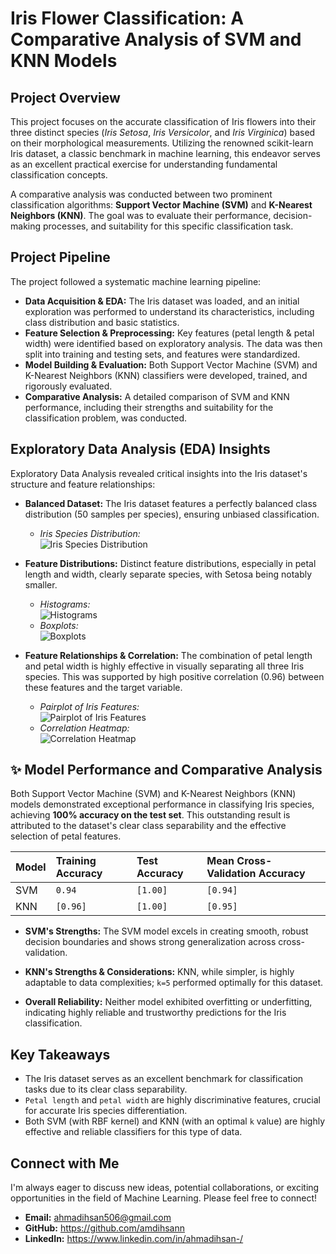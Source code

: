 # Iris Flower Classification: A Comparative Analysis of SVM and KNN Models

## Project Overview

This project focuses on the accurate classification of Iris flowers into their three distinct species (*Iris Setosa*, *Iris Versicolor*, and *Iris Virginica*) based on their morphological measurements. Utilizing the renowned scikit-learn Iris dataset, a classic benchmark in machine learning, this endeavor serves as an excellent practical exercise for understanding fundamental classification concepts.

A comparative analysis was conducted between two prominent classification algorithms: **Support Vector Machine (SVM)** and **K-Nearest Neighbors (KNN)**. The goal was to evaluate their performance, decision-making processes, and suitability for this specific classification task.

## Project Pipeline

The project followed a systematic machine learning pipeline:

* **Data Acquisition & EDA:** The Iris dataset was loaded, and an initial exploration was performed to understand its characteristics, including class distribution and basic statistics.
* **Feature Selection & Preprocessing:** Key features (petal length & petal width) were identified based on exploratory analysis. The data was then split into training and testing sets, and features were standardized.
* **Model Building & Evaluation:** Both Support Vector Machine (SVM) and K-Nearest Neighbors (KNN) classifiers were developed, trained, and rigorously evaluated.
* **Comparative Analysis:** A detailed comparison of SVM and KNN performance, including their strengths and suitability for the classification problem, was conducted.

## Exploratory Data Analysis (EDA) Insights

Exploratory Data Analysis revealed critical insights into the Iris dataset's structure and feature relationships:

* **Balanced Dataset:** The Iris dataset features a perfectly balanced class distribution (50 samples per species), ensuring unbiased classification.
    * *Iris Species Distribution:*<br>
        ![Iris Species Distribution](https://github.com/user-attachments/assets/4688b359-1f42-427d-9e8a-90f017e6e560)

* **Feature Distributions:** Distinct feature distributions, especially in petal length and width, clearly separate species, with Setosa being notably smaller.
    * *Histograms:*<br>
        ![Histograms](https://github.com/user-attachments/assets/9a3ebb75-e0ea-466b-8712-97aa6400cb61)
    * *Boxplots:*<br>
        ![Boxplots](https://github.com/user-attachments/assets/0827ad11-19bf-41c4-a50d-91e23a97182a)

* **Feature Relationships & Correlation:** The combination of petal length and petal width is highly effective in visually separating all three Iris species. This was supported by high positive correlation (0.96) between these features and the target variable.
    * *Pairplot of Iris Features:*<br>
        ![Pairplot of Iris Features](https://github.com/user-attachments/assets/db6900ea-3a64-485e-9bc9-9d51a5de1b38)
    * *Correlation Heatmap:*<br>
        ![Correlation Heatmap](https://github.com/user-attachments/assets/7b549f44-1eea-4eef-834a-5fbca5021f60)


## ✨ Model Performance and Comparative Analysis

Both Support Vector Machine (SVM) and K-Nearest Neighbors (KNN) models demonstrated exceptional performance in classifying Iris species, achieving **100% accuracy on the test set**. This outstanding result is attributed to the dataset's clear class separability and the effective selection of petal features.

| Model | Training Accuracy | Test Accuracy | Mean Cross-Validation Accuracy |
| :---- | :---------------- | :------------ | :----------------------------- |
| SVM   | `0.94` | `[1.00]` | `[0.94]` |
| KNN   | `[0.96]` | `[1.00]` | `[0.95]` |


* **SVM's Strengths:** The SVM model excels in creating smooth, robust decision boundaries and shows strong generalization across cross-validation.

* **KNN's Strengths & Considerations:** KNN, while simpler, is highly adaptable to data complexities; `k=5` performed optimally for this dataset.

* **Overall Reliability:** Neither model exhibited overfitting or underfitting, indicating highly reliable and trustworthy predictions for the Iris classification.

## Key Takeaways

* The Iris dataset serves as an excellent benchmark for classification tasks due to its clear class separability.
* `Petal length` and `petal width` are highly discriminative features, crucial for accurate Iris species differentiation.
* Both SVM (with RBF kernel) and KNN (with an optimal `k` value) are highly effective and reliable classifiers for this type of data.

## Connect with Me

I'm always eager to discuss new ideas, potential collaborations, or exciting opportunities in the field of Machine Learning. Please feel free to connect!

* **Email:** ahmadihsan506@gmail.com
* **GitHub:** https://github.com/amdihsann 
* **LinkedIn:** https://www.linkedin.com/in/ahmadihsan-/ 
